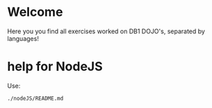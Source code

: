 # Welcome
Here you you find all exercises worked on DB1 DOJO's, separated by languages!

# help for NodeJS
Use:
```
./nodeJS/README.md
```
